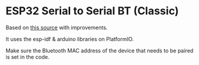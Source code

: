 # ESP32 Serial to Serial BT (Classic)

Based on [this source](https://docs.espressif.com/projects/arduino-esp32/en/latest/api/bluetooth.html#serial-to-serial-bt) with improvements.

It uses the esp-idf & arduino libraries on PlatformIO.

Make sure the Bluetooth MAC address of the device that needs to be paired is set in the code.
